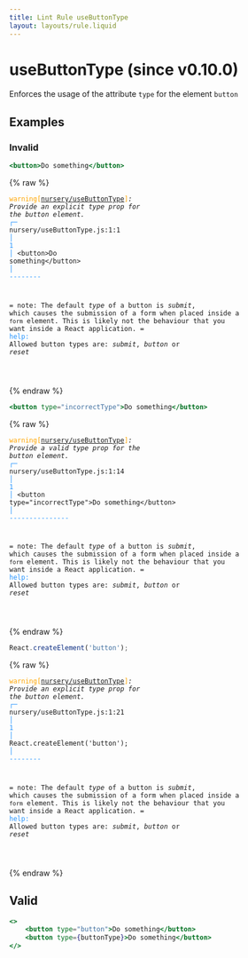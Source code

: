 ```yaml
---
title: Lint Rule useButtonType
layout: layouts/rule.liquid
---
```


# useButtonType (since v0.10.0)

Enforces the usage of the attribute `type` for the element `button`

## Examples

### Invalid

```jsx
<button>Do something</button>
```

{% raw %}<pre class="language-text"><code class="language-text"><span style="color: Orange;">warning</span><span style="color: Orange;">[</span><span style="color: Orange;"><a href="https://rome.tools/docs/lint/rules/useButtonType/">nursery/useButtonType</a></span><span style="color: Orange;">]</span><em>: </em><em>Provide an explicit </em><em><em>type</em></em><em> prop for the </em><em><em>button</em></em><em> element.</em>
  <span style="color: rgb(38, 148, 255);">┌</span><span style="color: rgb(38, 148, 255);">─</span> nursery/useButtonType.js:1:1
  <span style="color: rgb(38, 148, 255);">│</span>
<span style="color: rgb(38, 148, 255);">1</span> <span style="color: rgb(38, 148, 255);">│</span> &lt;button&gt;Do something&lt;/button&gt;
  <span style="color: rgb(38, 148, 255);">│</span> <span style="color: rgb(38, 148, 255);">-</span><span style="color: rgb(38, 148, 255);">-</span><span style="color: rgb(38, 148, 255);">-</span><span style="color: rgb(38, 148, 255);">-</span><span style="color: rgb(38, 148, 255);">-</span><span style="color: rgb(38, 148, 255);">-</span><span style="color: rgb(38, 148, 255);">-</span><span style="color: rgb(38, 148, 255);">-</span>

=  note: The default  <em>type</em> of a button is <em>submit</em>, which causes the submission of a form when placed inside a `form` element. This is likely not the behaviour that you want inside a React application.
= <span style="color: rgb(38, 148, 255);">help</span><span style="color: rgb(38, 148, 255);">: </span>Allowed button types are: <em>submit</em>, <em>button</em> or <em>reset</em>

</code></pre>{% endraw %}

```jsx
<button type="incorrectType">Do something</button>
```

{% raw %}<pre class="language-text"><code class="language-text"><span style="color: Orange;">warning</span><span style="color: Orange;">[</span><span style="color: Orange;"><a href="https://rome.tools/docs/lint/rules/useButtonType/">nursery/useButtonType</a></span><span style="color: Orange;">]</span><em>: </em><em>Provide a valid </em><em><em>type</em></em><em> prop for the </em><em><em>button</em></em><em> element.</em>
  <span style="color: rgb(38, 148, 255);">┌</span><span style="color: rgb(38, 148, 255);">─</span> nursery/useButtonType.js:1:14
  <span style="color: rgb(38, 148, 255);">│</span>
<span style="color: rgb(38, 148, 255);">1</span> <span style="color: rgb(38, 148, 255);">│</span> &lt;button type=&quot;incorrectType&quot;&gt;Do something&lt;/button&gt;
  <span style="color: rgb(38, 148, 255);">│</span>              <span style="color: rgb(38, 148, 255);">-</span><span style="color: rgb(38, 148, 255);">-</span><span style="color: rgb(38, 148, 255);">-</span><span style="color: rgb(38, 148, 255);">-</span><span style="color: rgb(38, 148, 255);">-</span><span style="color: rgb(38, 148, 255);">-</span><span style="color: rgb(38, 148, 255);">-</span><span style="color: rgb(38, 148, 255);">-</span><span style="color: rgb(38, 148, 255);">-</span><span style="color: rgb(38, 148, 255);">-</span><span style="color: rgb(38, 148, 255);">-</span><span style="color: rgb(38, 148, 255);">-</span><span style="color: rgb(38, 148, 255);">-</span><span style="color: rgb(38, 148, 255);">-</span><span style="color: rgb(38, 148, 255);">-</span>

=  note: The default  <em>type</em> of a button is <em>submit</em>, which causes the submission of a form when placed inside a `form` element. This is likely not the behaviour that you want inside a React application.
= <span style="color: rgb(38, 148, 255);">help</span><span style="color: rgb(38, 148, 255);">: </span>Allowed button types are: <em>submit</em>, <em>button</em> or <em>reset</em>

</code></pre>{% endraw %}

```jsx
React.createElement('button');
```

{% raw %}<pre class="language-text"><code class="language-text"><span style="color: Orange;">warning</span><span style="color: Orange;">[</span><span style="color: Orange;"><a href="https://rome.tools/docs/lint/rules/useButtonType/">nursery/useButtonType</a></span><span style="color: Orange;">]</span><em>: </em><em>Provide an explicit </em><em><em>type</em></em><em> prop for the </em><em><em>button</em></em><em> element.</em>
  <span style="color: rgb(38, 148, 255);">┌</span><span style="color: rgb(38, 148, 255);">─</span> nursery/useButtonType.js:1:21
  <span style="color: rgb(38, 148, 255);">│</span>
<span style="color: rgb(38, 148, 255);">1</span> <span style="color: rgb(38, 148, 255);">│</span> React.createElement('button');
  <span style="color: rgb(38, 148, 255);">│</span>                     <span style="color: rgb(38, 148, 255);">-</span><span style="color: rgb(38, 148, 255);">-</span><span style="color: rgb(38, 148, 255);">-</span><span style="color: rgb(38, 148, 255);">-</span><span style="color: rgb(38, 148, 255);">-</span><span style="color: rgb(38, 148, 255);">-</span><span style="color: rgb(38, 148, 255);">-</span><span style="color: rgb(38, 148, 255);">-</span>

=  note: The default  <em>type</em> of a button is <em>submit</em>, which causes the submission of a form when placed inside a `form` element. This is likely not the behaviour that you want inside a React application.
= <span style="color: rgb(38, 148, 255);">help</span><span style="color: rgb(38, 148, 255);">: </span>Allowed button types are: <em>submit</em>, <em>button</em> or <em>reset</em>

</code></pre>{% endraw %}

## Valid

```jsx
<>
    <button type="button">Do something</button>
    <button type={buttonType}>Do something</button>
</>
```

